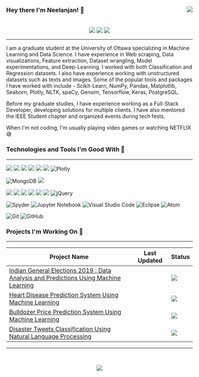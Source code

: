 ### Hey there I'm Neelanjan! 👋 <img src="https://madewithlove.now.sh/in?heart=true&colorB=%23f94f06&template=for-the-badge" align="right"> <br> <br>

<p align="center">
  <a href='https://www.linkedin.com/in/neelanjanacharya/'><img src="https://img.shields.io/badge/LinkedIn-0077B5?style=for-the-badge&logo=linkedin&logoColor=white"></a>
  <a href='https://www.facebook.com/skyler.neelanjan'><img src="https://img.shields.io/badge/Facebook-1877F2?style=for-the-badge&logo=facebook&logoColor=white"></a>
  <a href='https://www.instagram.com/xx_ne.el_xx/'><img src="https://img.shields.io/badge/Instagram-E4405F?style=for-the-badge&logo=instagram&logoColor=white"></a>
 </p>
<hr>

<p>
I am a graduate student at the University of Ottawa specializing in Machine Learning and Data Science. I have experience in Web scraping, Data visualizations, Feature extraction, Dataset wrangling, Model experimentations, and Deep-Learning. I worked with both Classification and Regression datasets. I also have experience working with unstructured datasets such as texts and images. Some of the popular tools and packages I have worked with include - Scikit-Learn, NumPy, Pandas, Matplotlib, Seaborn, Plotly, NLTK, spaCy, Gensim, Tensorflow, Keras, PostgreSQL.

Before my graduate studies, I have experience working as a Full-Stack Developer, developing solutions for multiple clients. I have also mentored the IEEE Student chapter and organized events during tech fests.
  
When I'm not coding, I'm usually playing video games or watching NETFLIX 😅
</p>

### Technologies and Tools I'm Good With 🧰 <!-- Get Badges Here : https://github.com/Ileriayo/markdown-badges#shortcuts -->
<hr>
<!-- Machine Learning and Deep Learning -->

![](https://img.shields.io/badge/CODE-PYTHON-informational?style=for-the-badge&logo=Python&color=3776AB) <!-- Python Programming Language -->
![](https://img.shields.io/badge/Framework-Tensorflow-informational?style=for-the-badge&logo=Tensorflow&color=FF6F00) <!-- Tensorflow -->
![](https://img.shields.io/badge/Framework-Keras-informational?style=for-the-badge&logo=Keras&color=D00000) <!-- Keras -->
![](https://img.shields.io/badge/package-scikitlearn-informational?style=for-the-badge&logo=scikit-learn&color=F7931E) <!-- Scikit-Learn -->
![](https://img.shields.io/badge/package-numpy-informational?style=for-the-badge&logo=NumPyn&color=013243) <!-- Numpy -->
![](https://img.shields.io/badge/package-pandas-informational?style=for-the-badge&logo=pandas&color=150458)  <!-- Pandas -->
![Plotly](https://img.shields.io/badge/Plotly-%233F4F75.svg?style=for-the-badge&logo=plotly&logoColor=white) <!-- Plotly -->


<!-- Database -->

![MongoDB](https://img.shields.io/badge/MongoDB-%234ea94b.svg?style=for-the-badge&logo=mongodb&logoColor=white) <!-- MongoDB -->
![](https://img.shields.io/badge/TOOL-PostgreSQL-informational?style=for-the-badge&logo=PostgreSQL&color=336791) <!-- Postgres -->

<!-- Web Development -->

![](https://img.shields.io/badge/CODE-JAVA-informational?style=for-the-badge&logo=Java&color=007396) <!-- JAVA -->
![](https://img.shields.io/badge/Framework-Spring-informational?style=for-the-badge&logo=Spring&color=6DB33F)  <!-- Spring -->
![](https://img.shields.io/badge/CODE-JAVASCRIPT-informational?style=for-the-badge&logo=Javascript&color=F7DF1E) <!-- Javascript -->
![](https://img.shields.io/badge/CODE-HTML-informational?style=for-the-badge&logo=HTML5&color=E34F26) <!-- HTML -->
![](https://img.shields.io/badge/CODE-CSS-informational?style=for-the-badge&logo=CSS3&color=1572B6) <!-- CSS -->
![](https://img.shields.io/badge/CDN-bootstrap-informational?style=for-the-badge&logo=Bootstrap&color=563D7C) <!-- Bootstrap -->
![jQuery](https://img.shields.io/badge/jquery-%230769AD.svg?style=for-the-badge&logo=jquery&logoColor=white) <!-- JQuery -->

<!-- IDEs -->
![Spyder](https://img.shields.io/badge/Spyder-838485?style=for-the-badge&logo=spyder%20ide&logoColor=maroon) <!-- SPYDER -->
![Jupyter Notebook](https://img.shields.io/badge/jupyter-%23FA0F00.svg?style=for-the-badge&logo=jupyter&logoColor=white) <!-- Juputer Notebook -->
![Visual Studio Code](https://img.shields.io/badge/Visual%20Studio%20Code-0078d7.svg?style=for-the-badge&logo=visual-studio-code&logoColor=white) <!-- Visual Studio -->
![Eclipse](https://img.shields.io/badge/Eclipse-FE7A16.svg?style=for-the-badge&logo=Eclipse&logoColor=white) <!-- Eclipse -->
![Atom](https://img.shields.io/badge/Atom-%2366595C.svg?style=for-the-badge&logo=atom&logoColor=white) <!-- ATOM -->

<!-- Version Contron -->
![Git](https://img.shields.io/badge/git-%23F05033.svg?style=for-the-badge&logo=git&logoColor=white) <!-- Git -->
![GitHub](https://img.shields.io/badge/github-%23121011.svg?style=for-the-badge&logo=github&logoColor=white) <!-- Github -->

### Projects I'm Working On 🚧
<hr>

|  Project Name 	| Last Updated  	| Status  	|
|---	            |---	            |---	      |
| <a href="https://github.com/TheJokeRxDC/Indian-General-Elections-2019-Data-Analysis-And-Predictions-Using-Machine-Learning">Indian General Elections 2019 : Data Analysis and Predictions Using Machine Learning </a> 	|   	|   <img src="https://img.shields.io/badge/Project%20Status-Open-brightgreen">	|
| <a href="https://github.com/TheJokeRxDC/heart-disease-prediction-system-using-machine-learning"> Heart Disease Prediction System Using Machine Learning </a> 	|   	|   <img src="https://img.shields.io/badge/Project%20Status-Open-brightgreen">	|
| <a href="https://github.com/TheJokeRxDC/Bulldozer-Price-Prediction-System-Using-Machine-Learning.git"> Bulldozer Price Prediction System Using Machine Learning </a> 	|   	|   <img src="https://img.shields.io/badge/Project%20Status-Open-brightgreen">	|
| <a href="https://github.com/TheJokeRxDC/disaster-tweets-classification-using-NLP.git"> Disaster Tweets Classification Using Natural Language Processing </a> 	|   	|   <img src="https://img.shields.io/badge/Project%20Status-Open-brightgreen">	|

<hr>
<br>

<p align="center">
  <img src="https://github-readme-stats.vercel.app/api?username=TheJokeRxDC&show_icons=true&theme=shades-of-purple)](https://github.com/anuraghazra/github-readme-stats)">
</p>
